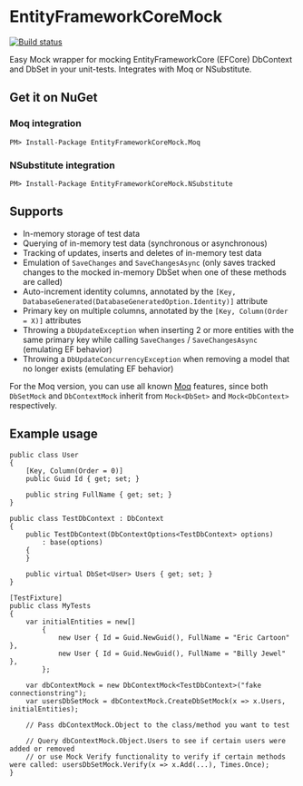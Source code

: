 # EntityFrameworkCoreMock

[![Build status](https://ci.appveyor.com/api/projects/status/l7h9tp2ylcuw5c1r/branch/master?svg=true)](https://ci.appveyor.com/project/huysentruitw/entity-framework-core-mock/branch/master)

Easy Mock wrapper for mocking EntityFrameworkCore (EFCore) DbContext and DbSet in your unit-tests. Integrates with Moq or NSubstitute.

## Get it on NuGet

### Moq integration

    PM> Install-Package EntityFrameworkCoreMock.Moq

### NSubstitute integration

    PM> Install-Package EntityFrameworkCoreMock.NSubstitute

## Supports

* In-memory storage of test data
* Querying of in-memory test data (synchronous or asynchronous)
* Tracking of updates, inserts and deletes of in-memory test data
* Emulation of `SaveChanges` and `SaveChangesAsync` (only saves tracked changes to the mocked in-memory DbSet when one of these methods are called)
* Auto-increment identity columns, annotated by the `[Key, DatabaseGenerated(DatabaseGeneratedOption.Identity)]` attribute
* Primary key on multiple columns, annotated by the `[Key, Column(Order = X)]` attributes
* Throwing a `DbUpdateException` when inserting 2 or more entities with the same primary key while calling `SaveChanges` / `SaveChangesAsync` (emulating EF behavior)
* Throwing a `DbUpdateConcurrencyException` when removing a model that no longer exists (emulating EF behavior)

For the Moq version, you can use all known [Moq](https://github.com/Moq/moq4/wiki/Quickstart) features, since both `DbSetMock` and `DbContextMock` inherit from `Mock<DbSet>` and `Mock<DbContext>` respectively.

## Example usage

    public class User
    {
        [Key, Column(Order = 0)]
        public Guid Id { get; set; }

        public string FullName { get; set; }
    }

    public class TestDbContext : DbContext
    {
        public TestDbContext(DbContextOptions<TestDbContext> options)
            : base(options)
        {
        }

        public virtual DbSet<User> Users { get; set; }
    }

    [TestFixture]
    public class MyTests
    {
        var initialEntities = new[]
            {
                new User { Id = Guid.NewGuid(), FullName = "Eric Cartoon" },
                new User { Id = Guid.NewGuid(), FullName = "Billy Jewel" },
            };
            
        var dbContextMock = new DbContextMock<TestDbContext>("fake connectionstring");
        var usersDbSetMock = dbContextMock.CreateDbSetMock(x => x.Users, initialEntities);
        
        // Pass dbContextMock.Object to the class/method you want to test
        
        // Query dbContextMock.Object.Users to see if certain users were added or removed
        // or use Mock Verify functionality to verify if certain methods were called: usersDbSetMock.Verify(x => x.Add(...), Times.Once);
    }
